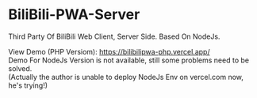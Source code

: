 # BiliBili-PWA-Server
Third Party Of BiliBili Web Client, Server Side. Based On NodeJs.   
   
View Demo (PHP Versiom): https://bilibilipwa-php.vercel.app/   
Demo For NodeJs Version is not available, still some problems need to be solved.   
(Actually the author is unable to deploy NodeJs Env on vercel.com now, he's trying!) 
